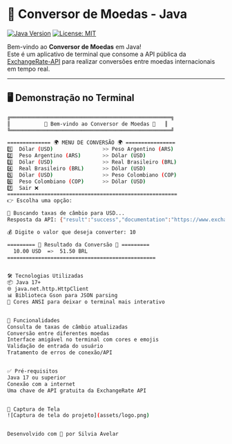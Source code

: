 # 💱 Conversor de Moedas - Java

[![Java Version](https://img.shields.io/badge/Java-17%2B-%23ED8B00?style=for-the-badge&logo=openjdk)](https://openjdk.java.net/)
[![License: MIT](https://img.shields.io/badge/License-MIT-yellow.svg?style=for-the-badge)](https://opensource.org/licenses/MIT)

Bem-vindo ao **Conversor de Moedas** em Java!  
Este é um aplicativo de terminal que consome a API pública da [ExchangeRate-API](https://www.exchangerate-api.com/) para realizar conversões entre moedas internacionais em tempo real.

---

## 🖥️ Demonstração no Terminal

```bash
╔════════════════════════════════════════════════════╗
║           💱 Bem-vindo ao Conversor de Moedas 💱   ║
╚════════════════════════════════════════════════════╝

============== 🌍 MENU DE CONVERSÃO 🌍 ================
1️⃣  Dólar (USD)                >> Peso Argentino (ARS)
2️⃣  Peso Argentino (ARS)       >> Dólar (USD)
3️⃣  Dólar (USD)                >> Real Brasileiro (BRL)
4️⃣  Real Brasileiro (BRL)      >> Dólar (USD)
5️⃣  Dólar (USD)                >> Peso Colombiano (COP)
6️⃣  Peso Colombiano (COP)      >> Dólar (USD)
7️⃣  Sair ❌ 
=======================================================
👉 Escolha uma opção:

🔄 Buscando taxas de câmbio para USD...
Resposta da API: {"result":"success","documentation":"https://www.exchangerate-api.com/docs","terms_of_use":"https://www.exchangerate-api.com/terms","base_code":"USD","conversion_rates":{"USD":1,"BRL":5.15,"ARS":880.50,"COP":3920.75}}

💰 Digite o valor que deseja converter: 10

========= 💱 Resultado da Conversão 💱 =========
  10.00 USD  =>  51.50 BRL
================================================


🛠️ Tecnologias Utilizadas
📦 Java 17+
🌐 java.net.http.HttpClient
📊 Biblioteca Gson para JSON parsing
🎨 Cores ANSI para deixar o terminal mais interativo


📌 Funcionalidades
Consulta de taxas de câmbio atualizadas
Conversão entre diferentes moedas
Interface amigável no terminal com cores e emojis
Validação de entrada do usuário
Tratamento de erros de conexão/API


✅ Pré-requisitos
Java 17 ou superior
Conexão com a internet
Uma chave de API gratuita da ExchangeRate API


📸 Captura de Tela
![Captura de tela do projeto](assets/logo.png)


Desenvolvido com 💙 por Silvia Avelar
